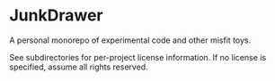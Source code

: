 # JunkDrawer

A personal monorepo of experimental code and other misfit toys.

See subdirectories for per-project license information. If no license is specified, assume all rights reserved.
